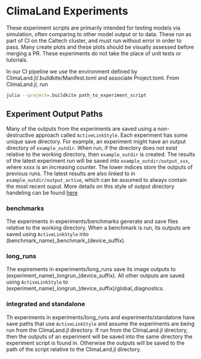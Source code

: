 # ClimaLand Experiments

These experiment scripts are primarily intended for testing models via
simulation, often comparing to other model output or to data. These run
as part of CI on the Caltech cluster, and must run without error in order
to pass. Many create plots and these plots should be visually assessed before
merging a PR. These experiments do not take the place of unit tests or
tutorials.

In our CI pipeline we use the environment defined by ClimaLand.jl/.buildkite/Manifest.toml and associate Project.toml.  From ClimaLand.jl, run

``` bash
julia --project=.buildkite path_to_experiment_script
```

## Experiment Output Paths

Many of the outputs from the experiments are saved using a non-destructive approach called
`ActiveLinkStyle`. Each experiment has some unique save directory. For example, an experiment might have an
output directory of `example_outdir`. When run, if the directory does
not exist relative to the working directory, then `example_outdir` is created. The results of the latest experiment
run will be saved into `example_outdir/output_xxx`, where xxxx is an increasing counter. The lower indices store the outputs of previous runs. The latest results are also linked to
in `example_outdir/output_active`, which can be assumed to always contain the most recent ouput. More details on this style of output directory handeling
can be found [here](https://clima.github.io/ClimaUtilities.jl/dev/outputpathgenerator/#ActiveLinkStyle-(Non-Destructive))

### benchmarks

The experiments in experiments/benchmarks generate and save files relative to the working directory.
When a benchmark is run, its outputs are saved using `ActiveLinkStyle` into (benchmark_name)\_benchmark\_(device_suffix).

### long_runs

The expirements in experiments/long_runs save its image outputs to (experiment_name)\_longrun\_(device_suffix).
All other outputs are saved using `ActiveLinkStyle` to (experiment_name)\_longrun\_(device_suffix)/global_diagnostics.

### integrated and standalone

Th experiments in experiments/long_runs and experiments/standalone have save paths that use `ActiveLinkStyle` and assume the experiments are being run from
the ClimaLand.jl directory. If run from the ClimaLand.jl directory, then the outputs of an experiment will be saved into
the same directory the experiment script is found in. Otherwise the outputs will be saved to
the path of the script relative to the ClimaLand.jl directory.
